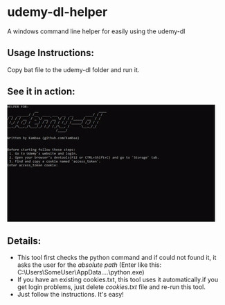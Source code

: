 # udemy-dl-helper
A windows command line helper for easily using the udemy-dl

## Usage Instructions: 
Copy bat file to the udemy-dl folder and run it.

## See it in action: 
![see it in action gif](https://github.com/Kambaa/udemy-dl-helper/blob/main/ezgif.com-video-to-gif.gif?raw=true)

## Details: 
* This tool first checks the python command and if could not found it, 
it asks the user for the *absolute path* (Enter like this: C:\Users\SomeUser\AppData\....\python.exe)
* If you have an existing cookies.txt, this tool uses it automatically.if you get login problems, just delete _cookies.txt_ file and re-run this tool. 
* Just follow the instructions. It's easy!

 
